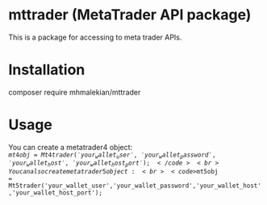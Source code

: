 # mttrader (MetaTrader API package)
This is a package for accessing to meta trader APIs. 
#
# Installation
composer require mhmalekian/mttrader
# Usage
You can create a metatrader4 object:
<br> <code>$mt4obj = Mt4trader('your_wallet_user','your_wallet_password','your_wallet_host','your_wallet_host_port');</code>
<br> You can also create metatrader5 object:
<br><code>$mt5obj = Mt5trader('your_wallet_user','your_wallet_password','your_wallet_host','your_wallet_host_port');</code>
